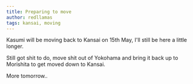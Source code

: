 ```yaml
---
title: Preparing to move
author: redllamas
tags: kansai, moving
---
```


Kasumi will be moving back to Kansai on 15th May, I'll still be here a little longer.

Still got shit to do, move shit out of Yokohama and bring it back up to Morishita to get moved down to Kansai.

More tomorrow..